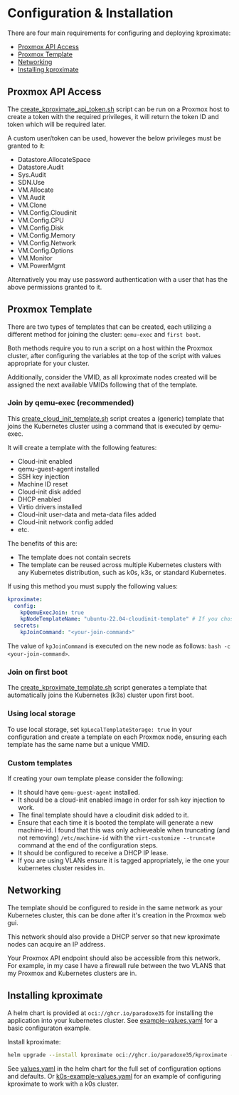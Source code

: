 # Configuration & Installation

There are four main requirements for configuring and deploying kproximate:

- [Proxmox API Access](#proxmox-api-access)
- [Proxmox Template](#proxmox-template)
- [Networking](#networking)
- [Installing kproximate](#)

## Proxmox API Access

The [create_kproximate_api_token.sh](https://github.com/paradoxe35/kproximate/tree/main/examples/create_proxmox_api_token.sh) script can be run on a Proxmox host to create a token with the required privileges, it will return the token ID and token which will be required later.

A custom user/token can be used, however the below privileges must be granted to it:

- Datastore.AllocateSpace
- Datastore.Audit
- Sys.Audit
- SDN.Use
- VM.Allocate
- VM.Audit
- VM.Clone
- VM.Config.Cloudinit
- VM.Config.CPU
- VM.Config.Disk
- VM.Config.Memory
- VM.Config.Network
- VM.Config.Options
- VM.Monitor
- VM.PowerMgmt

Alternatively you may use password authentication with a user that has the above permissions granted to it.

## Proxmox Template

There are two types of templates that can be created, each utilizing a different method for joining the cluster: `qemu-exec` and `first boot`.

Both methods require you to run a script on a host within the Proxmox cluster, after configuring the variables at the top of the script with values appropriate for your cluster.

Additionally, consider the VMID, as all kproximate nodes created will be assigned the next available VMIDs following that of the template.

### Join by qemu-exec (recommended)

This [create_cloud_init_template.sh](https://github.com/paradoxe35/kproximate/tree/main/examples/create_cloud_init_template.sh) script creates a (generic) template that joins the Kubernetes cluster using a command that is executed by qemu-exec.

It will create a template with the following features:

- Cloud-init enabled
- qemu-guest-agent installed
- SSH key injection
- Machine ID reset
- Cloud-init disk added
- DHCP enabled
- Virtio drivers installed
- Cloud-init user-data and meta-data files added
- Cloud-init network config added
- etc.

The benefits of this are:

- The template does not contain secrets
- The template can be reused across multiple Kubernetes clusters with any Kubernetes distribution, such as k0s, k3s, or standard Kubernetes.

If using this method you must supply the following values:

```yaml
kproximate:
  config:
    kpQemuExecJoin: true
    kpNodeTemplateName: "ubuntu-22.04-cloudinit-template" # If you chose Ubuntu Jammy
  secrets:
    kpJoinCommand: "<your-join-command>"
```

The value of `kpJoinCommand` is executed on the new node as follows: `bash -c <your-join-command>`.

### Join on first boot

The [create_kproximate_template.sh](https://github.com/paradoxe35/kproximate/tree/main/examples/create_kproximate_template.sh) script generates a template that automatically joins the Kubernetes (k3s) cluster upon first boot.

### Using local storage

To use local storage, set `kpLocalTemplateStorage: true` in your configuration and create a template on each Proxmox node, ensuring each template has the same name but a unique VMID.

### Custom templates

If creating your own template please consider the following:

- It should have `qemu-guest-agent` installed.
- It should be a cloud-init enabled image in order for ssh key injection to work.
- The final template should have a cloudinit disk added to it.
- Ensure that each time it is booted the template will generate a new machine-id. I found that this was only achieveable when truncating (and not removing) `/etc/machine-id` with the `virt-customize --truncate` command at the end of the configuration steps.
- It should be configured to receive a DHCP IP lease.
- If you are using VLANs ensure it is tagged appropriately, ie the one your kubernetes cluster resides in.

## Networking

The template should be configured to reside in the same network as your Kubernetes cluster, this can be done after it's creation in the Proxmox web gui.

This network should also provide a DHCP server so that new kproximate nodes can acquire an IP address.

Your Proxmox API endpoint should also be accessible from this network. For example, in my case I have a firewall rule between the two VLANS that my Proxmox and Kubernetes clusters are in.

## Installing kproximate

A helm chart is provided at `oci://ghcr.io/paradoxe35` for installing the application into your kubernetes cluster. See [example-values.yaml](https://github.com/paradoxe35/kproximate/tree/main/examples/example-values.yaml) for a basic configuraton example.

Install kproximate:

```bash
helm upgrade --install kproximate oci://ghcr.io/paradoxe35/kproximate -f your-values.yaml -n kproximate --create-namespace
```

See [values.yaml](https://github.com/paradoxe35/kproximate/tree/main/chart/kproximate/values.yaml) in the helm chart for the full set of configuration options and defaults.
Or [k0s-example-values.yaml](https://github.com/paradoxe35/kproximate/tree/main/examples/example-values.yaml) for an example of configuring kproximate to work with a k0s cluster.
